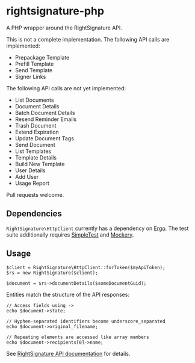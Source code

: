 rightsignature-php
==================

A PHP wrapper around the RightSignature API.

This is not a complete implementation. The following API calls are
implemented:

 * Prepackage Template
 * Prefill Template
 * Send Template
 * Signer Links

The following API calls are not yet implemented:

 * List Documents
 * Document Details
 * Batch Document Details
 * Resend Reminder Emails
 * Trash Document
 * Extend Expiration
 * Update Document Tags
 * Send Document
 * List Templates
 * Template Details
 * Build New Template
 * User Details
 * Add User
 * Usage Report

Pull requests welcome.

Dependencies
------------

`RightSignature\HttpClient` currently has a dependency on [Ergo][1].
The test suite additionally requires [SimpleTest][2] and [Mockery][3].

Usage
-----

    $client = RightSignature\HttpClient::forToken($myApiToken);
    $rs = new RightSignature($client);

    $document = $rs->documentDetails($someDocumentGuid);

Entities match the structure of the API responses:

    // Access fields using ->
    echo $document->state;

    // Hyphen-separated identifiers become underscore_separated
    echo $document->original_filename;

    // Repeating elements are accessed like array members
    echo $document->recipients[0]->name;

See [RightSignature API documentation][4] for details.

 [1]: https://github.com/99designs/ergo
 [2]: http://simpletest.org
 [3]: https://github.com/padraic/mockery
 [4]: https://rightsignature.com/apidocs/api_calls
